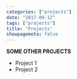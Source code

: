 ```yaml
---
categories: ["projects"]
date: "2017-09-12"
tags: ["projects"]
title: "Projects"
showpagemeta: false
---
```


**SOME OTHER PROJECTS**

* Project 1
* Project 2